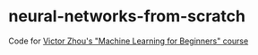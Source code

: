 # neural-networks-from-scratch
Code for [Victor Zhou's "Machine Learning for Beginners" course](https://victorzhou.com/series/neural-networks-from-scratch/) 
